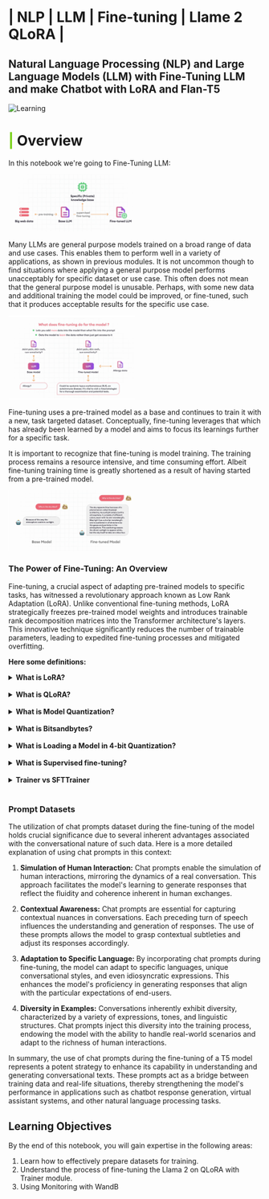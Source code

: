 # | NLP | LLM | Fine-tuning | Llame 2 QLoRA |

## Natural Language Processing (NLP) and Large Language Models (LLM) with Fine-Tuning LLM and make Chatbot with LoRA and Flan-T5 

![Learning](https://t3.ftcdn.net/jpg/06/14/01/52/360_F_614015247_EWZHvC6AAOsaIOepakhyJvMqUu5tpLfY.jpg)

# <b><span style='color:#78D118'>|</span> Overview</b>

In this notebook we're going to Fine-Tuning LLM:

<img src="https://github.com/YanSte/NLP-LLM-Fine-tuning-Trainer/blob/main/img_2.png?raw=true" alt="Learning" width="50%">

Many LLMs are general purpose models trained on a broad range of data and use cases. This enables them to perform well in a variety of applications, as shown in previous modules. It is not uncommon though to find situations where applying a general purpose model performs unacceptably for specific dataset or use case. This often does not mean that the general purpose model is unusable. Perhaps, with some new data and additional training the model could be improved, or fine-tuned, such that it produces acceptable results for the specific use case.

<img src="https://github.com/YanSte/NLP-LLM-Fine-tuning-Trainer/blob/main/img_1.png?raw=true" alt="Learning" width="50%">

Fine-tuning uses a pre-trained model as a base and continues to train it with a new, task targeted dataset. Conceptually, fine-tuning leverages that which has already been learned by a model and aims to focus its learnings further for a specific task.

It is important to recognize that fine-tuning is model training. The training process remains a resource intensive, and time consuming effort. Albeit fine-tuning training time is greatly shortened as a result of having started from a pre-trained model. 

<img src="https://github.com/YanSte/NLP-LLM-Fine-tuning-Trainer/blob/main/img_3.png?raw=true" alt="Learning" width="50%">

### The Power of Fine-Tuning: An Overview

Fine-tuning, a crucial aspect of adapting pre-trained models to specific tasks, has witnessed a revolutionary approach known as Low Rank Adaptation (LoRA). Unlike conventional fine-tuning methods, LoRA strategically freezes pre-trained model weights and introduces trainable rank decomposition matrices into the Transformer architecture's layers. This innovative technique significantly reduces the number of trainable parameters, leading to expedited fine-tuning processes and mitigated overfitting.

**Here some definitions:**
<br/>
<details>
  <summary><b>What is LoRA?</b></summary>

  <img src="https://miro.medium.com/v2/resize:fit:1400/format:webp/0*kzZ2_LZqBO9_hTi3.png" alt="Learning" width="30%">

  LoRA represents a paradigm shift in fine-tuning strategies, offering efficiency and effectiveness. By reducing the number of trainable parameters and GPU memory requirements, LoRA proves to be a powerful tool for tailoring pre-trained large models to specific tasks. This article explores how LoRA can be employed to create a personalized chatbot.

  <img src="https://miro.medium.com/v2/resize:fit:1400/format:webp/1*SJtZupeQVgp3s5HOBymcQw.png" alt="Learning" width="40%">

</details>
<br/>
<details>
  <summary><b>What is QLoRA?</b></summary>

  QLoRA (Quantized Low-Rank Adaptation) is an extension of LoRA (Low-Rank Adapters) that uses quantization to improve parameter efficiency during fine-tuning. QLoRA is more memory efficient than LoRA because it loads the pretrained model to GPU memory as 4-bit weights, compared to 8-bits in LoRA. This reduces memory demands and speeds up calculations.

  <img src="https://miro.medium.com/v2/resize:fit:1400/format:webp/0*oV_KwvWnFYzuWzlz.png" alt="Learning" width="40%">

</details>
<br/>
<details>
  <summary><b>What is Model Quantization?</b></summary>

  Quantization is a technique used to reduce the size of large neural networks, including large language models (LLMs) by modifying the precision of their weights. Instead of using high-precision data types, such as 32-bit floating-point numbers, quantization represents values using lower-precision data types, such as 8-bit integers. This process significantly reduces memory usage and can speed up model execution while maintaining acceptable accuracy.
</details>
<br/>
<details>
  <summary><b>What is Bitsandbytes?</b></summary>

  Hugging Face’s Transformers library is a go-to choice for working with pre-trained language models. To make the process of model quantization more accessible, Hugging Face has seamlessly integrated with the Bitsandbytes library. This integration simplifies the quantization process and empowers users to achieve efficient models with just a few lines of code.

  <img src="https://miro.medium.com/v2/resize:fit:4800/format:webp/1*O4RAzlQkbrcCPiPPD9JIYw.jpeg" alt="Learning" width="50%">

  ```BitsAndBytesConfig```

</details>
<br/>
<details>
  <summary><b>What is Loading a Model in 4-bit Quantization?</b></summary>

  One of the key features of this integration is the ability to load models in 4-bit quantization. This can be done by setting the `load_in_4bit=True` argument when calling the `.from_pretrained` method. By doing so, you can reduce memory usage by approximately fourfold.

  ```python
  load_in_4bit=True
  ```
</details>
<br/>
<details>
  <summary><b>What is Supervised fine-tuning?</b></summary>

  Supervised fine-tuning (SFT) is a key step in reinforcement learning from human feedback (RLHF). The TRL library from HuggingFace provides an easy-to-use API to create SFT models and train them on your dataset with just a few lines of code. It comes with tools to train language models using reinforcement learning, starting with supervised fine-tuning, then reward modeling, and finally proximal policy optimization (PPO).

  We will provide SFT Trainer the model, dataset, Lora configuration, tokenizer, and training parameters.

  ```SFTTrainer```
</details>
<br/>
<details>
  <summary><b>Trainer vs SFTTrainer</b></summary>  

  **Trainer:**
  - **General-purpose training:** Designed for training models from scratch on supervised learning tasks like text classification, question answering, and summarization.
  - **Highly customizable:** Offers a wide range of configuration options for fine-tuning hyperparameters, optimizers, schedulers, logging, and evaluation metrics.
  - **Handles complex training workflows:** Supports features like gradient accumulation, early stopping, checkpointing, and distributed training.
  - **Requires more data:** Typically needs larger datasets for effective training from scratch.


  **SFTTrainer:**
  - **Supervised Fine-tuning (SFT):** Optimized for fine-tuning pre-trained models with smaller datasets on supervised learning tasks.
  - **Simpler interface:** Provides a streamlined workflow with fewer configuration options, making it easier to get started.
  - **Efficient memory usage:** Uses techniques like parameter-efficient (PEFT) and packing optimizations to reduce memory consumption during training.
  - **Faster training:** Achieves comparable or better accuracy with smaller datasets and shorter training times than Trainer.


  **Choosing between Trainer and SFTTrainer:**
  - **Use Trainer:** If you have a large dataset and need extensive customization for your training loop or complex training workflows.
  - **Use SFTTrainer:** If you have a pre-trained model and a relatively smaller dataset, and want a simpler and faster fine-tuning experience with efficient memory usage.

</details>
<br/>

### Prompt Datasets

The utilization of chat prompts dataset during the fine-tuning of the model holds crucial significance due to several inherent advantages associated with the conversational nature of such data. Here is a more detailed explanation of using chat prompts in this context:

1. **Simulation of Human Interaction:** Chat prompts enable the simulation of human interactions, mirroring the dynamics of a real conversation. This approach facilitates the model's learning to generate responses that reflect the fluidity and coherence inherent in human exchanges.

2. **Contextual Awareness:** Chat prompts are essential for capturing contextual nuances in conversations. Each preceding turn of speech influences the understanding and generation of responses. The use of these prompts allows the model to grasp contextual subtleties and adjust its responses accordingly.

3. **Adaptation to Specific Language:** By incorporating chat prompts during fine-tuning, the model can adapt to specific languages, unique conversational styles, and even idiosyncratic expressions. This enhances the model's proficiency in generating responses that align with the particular expectations of end-users.

4. **Diversity in Examples:** Conversations inherently exhibit diversity, characterized by a variety of expressions, tones, and linguistic structures. Chat prompts inject this diversity into the training process, endowing the model with the ability to handle real-world scenarios and adapt to the richness of human interactions.

In summary, the use of chat prompts during the fine-tuning of a T5 model represents a potent strategy to enhance its capability in understanding and generating conversational texts. These prompts act as a bridge between training data and real-life situations, thereby strengthening the model's performance in applications such as chatbot response generation, virtual assistant systems, and other natural language processing tasks.


## Learning Objectives

By the end of this notebook, you will gain expertise in the following areas:

1. Learn how to effectively prepare datasets for training.
2. Understand the process of fine-tuning the Llama 2 on QLoRA with Trainer module.
3. Using Monitoring with WandB

